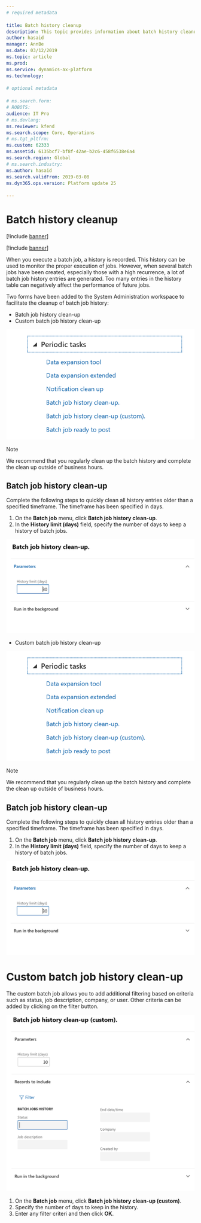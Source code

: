 ```yaml
---
# required metadata

title: Batch history cleanup
description: This topic provides information about batch history cleanup in Microsoft Dynamics 365 for Finance and Operations.
author: hasaid
manager: AnnBe
ms.date: 03/12/2019
ms.topic: article
ms.prod: 
ms.service: dynamics-ax-platform
ms.technology: 

# optional metadata

# ms.search.form: 
# ROBOTS: 
audience: IT Pro
# ms.devlang: 
ms.reviewer: kfend
ms.search.scope: Core, Operations
# ms.tgt_pltfrm: 
ms.custom: 62333
ms.assetid: 6135bcf7-bf8f-42ae-b2c6-458f6538e6a4
ms.search.region: Global
# ms.search.industry: 
ms.author: hasaid
ms.search.validFrom: 2019-03-08
ms.dyn365.ops.version: Platform update 25

---
```


# Batch history cleanup

[!include [banner](../includes/banner.md)]

[!include [banner](../includes/preview-banner.md)]

When you execute a batch job, a history is recorded. This history can be used to monitor the proper execution of jobs. However, when several batch jobs have been created, especially those with a high recurrence, a lot of batch job history entries are generated.
Too many entries in the history table can negatively affect the performance of future jobs.

Two forms have been added to the System Administration workspace to facilitate the cleanup of batch job history:

- Batch job history clean-up
- Custom batch job history clean-up 

![Cleanup menu](./media/batch-cleanup-menu.png) 

> [!NOTE] 
> We recommend that you regularly clean up the batch history and complete the clean up outside of business hours.

## Batch job history clean-up

Complete the following steps to quickly clean all history entries older than a specified timeframe. The timeframe has been specified in days.

1.	On the **Batch job** menu, click **Batch job history clean-up**.
2.	In the **History limit (days)** field, specify the number of days to keep a history of batch jobs.

![Regular Job](./media/batch-cleanup-regular.png) 
- Custom batch job history clean-up 

![Cleanup menu](./media/batch-cleanup-menu.png) 

> [!NOTE] 
> We recommend that you regularly clean up the batch history and complete the clean up outside of business hours.

## Batch job history clean-up

Complete the following steps to quickly clean all history entries older than a specified timeframe. The timeframe has been specified in days.

1.	On the **Batch job** menu, click **Batch job history clean-up**.
2.	In the **History limit (days)** field, specify the number of days to keep a history of batch jobs.

![Regular Job](./media/batch-cleanup-regular.png) 
 
# Custom batch job history clean-up 

The custom batch job allows you to add additional filtering based on criteria such as status, job description, company, or user. Other criteria can be added by clicking on the filter button.

![Custom Job](./media/batch-cleanup-custom.png) 

1.	On the **Batch job** menu, click **Batch job history clean-up (custom)**.
2.	Specify the number of days to keep in the history.
3. Enter any filter criteri and then click **OK**.
